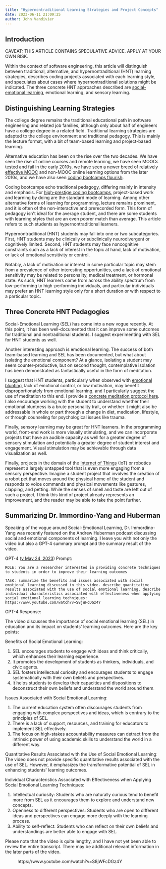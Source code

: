 ```yaml
---
title: "Hypernontraditional Learning Strategies and Project Concepts"
date: 2023-06-11 21:09:25
author: John Vandivier
---
```




<!-- wp:heading -->
<h2>Introduction</h2>
<!-- /wp:heading -->

<!-- wp:paragraph -->
<p>CAVEAT: THIS ARTICLE CONTAINS SPECULATIVE ADVICE. APPLY AT YOUR OWN RISK.</p>
<!-- /wp:paragraph -->

<!-- wp:paragraph -->
<p>Within the context of software engineering, this article will distinguish between traditional, alternative, and hypernontraditional (HNT) learning strategies, describes coding projects associated with each learning style, and speculates about cases where hypernontraditional solutions might be indicated. The three concrete HNT approaches described are <a href=\"https://en.wikipedia.org/wiki/Social%E2%80%93emotional_learning\">social-emotional learning</a>, emotional learning, and sensory learning.</p>
<!-- /wp:paragraph -->

<!-- wp:heading -->
<h2>Distinguishing Learning Strategies</h2>
<!-- /wp:heading -->

<!-- wp:paragraph -->
<p>The college degree remains the traditional educational path in software engineering and related job families, although only about half of engineers have a college degree in a related field. Traditional learning strategies are adapted to the college environment and traditional pedagogy. This is mainly the lecture format, with a bit of team-based learning and project-based learning.</p>
<!-- /wp:paragraph -->

<!-- wp:paragraph -->
<p>Alternative education has been on the rise over the two decades. We have seen the rise of online courses and remote learning, we have seen MOOCs tested and fail in the early 2010s, we have seen a newer breed of <a href=\"https://www.youtube.com/watch?v=YILUgNkpUGU\">relatively effective MOOC</a> and non-MOOC online learning options from the later 2010s, and we have also seen <a href=\"https://papers.ssrn.com/sol3/papers.cfm?abstract_id=3835966\">coding bootcamps flourish</a>.</p>
<!-- /wp:paragraph -->

<!-- wp:paragraph -->
<p>Coding bootcamps echo traditional pedagogy, differing mainly in intensity and emphasis. For <a href=\"https://papers.ssrn.com/sol3/papers.cfm?abstract_id=3835966\">high-prestige coding bootcamps</a>, project-based work and learning by doing are the standard mode of learning. Among other alternative forms of learning for programming, lecture remains prominent, and it is often of the non-interactive and prerecorded form. This form of pedagogy isn't ideal for the average student, and there are some students with learning styles that are an even poorer match than average. This article refers to such students as hypernontraditional learners.</p>
<!-- /wp:paragraph -->

<!-- wp:paragraph -->
<p>Hypernontraditional (HNT) students may fall into one or two subcategories. First, HNT students may be clinically or subclinically neurodivergent or cognitively limited. Second, HNT students may face noncognitive constraints such as a lack of interest in the topic at hand, lack of motivation, or lack of emotional sensitivity or control.</p>
<!-- /wp:paragraph -->

<!-- wp:paragraph -->
<p>Notably, a lack of motivation or interest in some particular topic may stem from a prevalence of other interesting opportunities, and a lack of emotional sensitivity may be related to personality, medical treatment, or hormonal state. As such, HNT learners come from across the ability spectrum from low-performing to high-performing individuals, and particular individuals may prefer an HNT learning style only for a short duration or with respect to a particular topic.</p>
<!-- /wp:paragraph -->

<!-- wp:heading -->
<h2>Three Concrete HNT Pedagogies</h2>
<!-- /wp:heading -->

<!-- wp:paragraph -->
<p>Social-Emotional Learning (SEL) has come into a new vogue recently. At this point, it has been well-documented that it can improve some outcomes for traditional and nontraditional students. I suggest experimenting with SEL for HNT students as well.</p>
<!-- /wp:paragraph -->

<!-- wp:paragraph -->
<p>Another interesting approach is emotional learning. The success of both team-based learning and SEL has been documented, but what about isolating the emotional component? At a glance, isolating a student may seem counter-productive, but on second thought, contemplative isolation has been demonstrated as fantastically useful in the form of meditation.</p>
<!-- /wp:paragraph -->

<!-- wp:paragraph -->
<p>I suggest that HNT students, particularly when observed with <a href=\"https://www.healthline.com/health/mental-health/emotional-blunting\">emotional blunting</a>, lack of emotional control, or low motivation, may benefit disproportionately from emotional learning, and I particularly suggest the use of meditation to this end. I provide a <a href=\"https://www.afterecon.com/other/5-contemplative-strategies-for-emotional-self-stimulation/\">concrete meditation protocol here</a>. I also encourage working with the student to understand whether their emotional bluntness is a brute personality trait, or whether it might also be addressable in whole or part through a change in diet, medication, lifestyle, or through counseling for psychological issues like trauma.</p>
<!-- /wp:paragraph -->

<!-- wp:paragraph -->
<p>Finally, sensory learning may be great for HNT learners. In the programming world, front-end work is more visually stimulating, and we can incorporate projects that have an audible capacity as well for a greater degree of sensory stimulation and potentially a greater degree of student interest and engagement. Visual stimulation may be achievable through data visualization as well.</p>
<!-- /wp:paragraph -->

<!-- wp:paragraph -->
<p>Finally, projects in the domain of the <a href=\"https://www.oracle.com/internet-of-things/what-is-iot\">Internet of Things</a> (IoT) or robotics represent a largely untapped tool that is even more engaging from a sensory perspective. Imagine a student project that involves the creation of a robot pet that moves around the physical home of the student and responds to voice commands and physical movements like gestures, clapping, and petting. While the senses of smell and taste are left out of such a project, I think this kind of project already represents an improvement, and the reader may be able to take the point further.</p>
<!-- /wp:paragraph -->

<!-- wp:heading -->
<h2>Summarizing Dr. Immordino-Yang and Huberman</h2>
<!-- /wp:heading -->

<!-- wp:paragraph -->
<p>Speaking of the vogue around Social-Emotional Learning, Dr. Immordino-Yang was recently featured on the Andrew Huberman podcast discussing social and emotional components of learning. I leave you with not only the video but also a GPT-4 summary prompt and the summary result of the video.</p>
<!-- /wp:paragraph -->

<!-- wp:paragraph -->
<p>GPT-4 (<a href=\"https://help.openai.com/en/articles/6825453-chatgpt-release-notes\">v May 24, 2023</a>) Prompt:</p>
<!-- /wp:paragraph -->

<!-- wp:code -->
<pre class=\"wp-block-code\"><code>ROLE: You are a researcher interested in providing concrete techniques to students in order to improve their learning outcomes

TASK: summarize the benefits and issues associated with social emotional learning discussed in this video. describe quantitative results associated with the use of social emotional learning. describe individual characteristics associated with effectiveness when applying social emotional learning techniques:
https:&#47;&#47;www.youtube.com/watch?v=S8jWFcDGz4Y</code></pre>
<!-- /wp:code -->

<!-- wp:paragraph -->
<p>GPT-4 Response:</p>
<!-- /wp:paragraph -->

<!-- wp:paragraph -->
<p>The video discusses the importance of social emotional learning (SEL) in education and its impact on students' learning outcomes. Here are the key points:</p>
<!-- /wp:paragraph -->

<!-- wp:paragraph -->
<p>Benefits of Social Emotional Learning:</p>
<!-- /wp:paragraph -->

<!-- wp:list {\"ordered\":true} -->
<ol><li>SEL encourages students to engage with ideas and think critically, which enhances their learning experience.</li><li>It promotes the development of students as thinkers, individuals, and civic agents.</li><li>SEL fosters intellectual curiosity and encourages students to engage systematically with their own beliefs and perspectives.</li><li>It helps students to develop their capacities and dispositions to deconstruct their own beliefs and understand the world around them.</li></ol>
<!-- /wp:list -->

<!-- wp:paragraph -->
<p>Issues Associated with Social Emotional Learning:</p>
<!-- /wp:paragraph -->

<!-- wp:list {\"ordered\":true} -->
<ol><li>The current education system often discourages students from engaging with complex perspectives and ideas, which is contrary to the principles of SEL.</li><li>There is a lack of support, resources, and training for educators to implement SEL effectively.</li><li>The focus on high-stakes accountability measures can detract from the intrinsic power of using academic skills to understand the world in a different way.</li></ol>
<!-- /wp:list -->

<!-- wp:paragraph -->
<p>Quantitative Results Associated with the Use of Social Emotional Learning: The video does not provide specific quantitative results associated with the use of SEL. However, it emphasizes the transformative potential of SEL in enhancing students' learning outcomes.</p>
<!-- /wp:paragraph -->

<!-- wp:paragraph -->
<p>Individual Characteristics Associated with Effectiveness when Applying Social Emotional Learning Techniques:</p>
<!-- /wp:paragraph -->

<!-- wp:list {\"ordered\":true} -->
<ol><li>Intellectual curiosity: Students who are naturally curious tend to benefit more from SEL as it encourages them to explore and understand new concepts.</li><li>Openness to different perspectives: Students who are open to different ideas and perspectives can engage more deeply with the learning process.</li><li>Ability to self-reflect: Students who can reflect on their own beliefs and understandings are better able to engage with SEL.</li></ol>
<!-- /wp:list -->

<!-- wp:paragraph -->
<p>Please note that the video is quite lengthy, and I have not yet been able to review the entire transcript. There may be additional relevant information in the later parts of the video.</p>
<!-- /wp:paragraph -->

<!-- wp:embed {\"url\":\"https://www.youtube.com/watch?v=S8jWFcDGz4Y\",\"type\":\"video\",\"providerNameSlug\":\"youtube\",\"responsive\":true,\"className\":\"wp-embed-aspect-16-9 wp-has-aspect-ratio\"} -->
<figure class=\"wp-block-embed is-type-video is-provider-youtube wp-block-embed-youtube wp-embed-aspect-16-9 wp-has-aspect-ratio\"><div class=\"wp-block-embed__wrapper\">
https://www.youtube.com/watch?v=S8jWFcDGz4Y
</div></figure>
<!-- /wp:embed -->